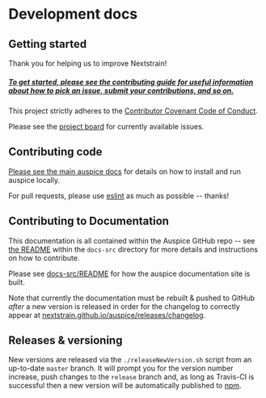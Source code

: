 # Development docs

## Getting started

Thank you for helping us to improve Nextstrain!

##### [To get started, please see the contributing guide for useful information about how to pick an issue, submit your contributions, and so on.](https://github.com/nextstrain/.github/blob/master/CONTRIBUTING.md)

This project strictly adheres to the [Contributor Covenant Code of Conduct](https://github.com/nextstrain/.github/blob/master/CODE_OF_CONDUCT.md).

Please see the [project board](https://github.com/orgs/nextstrain/projects/5) for currently available issues.

## Contributing code  
[Please see the main auspice docs](https://nextstrain.github.io/auspice/introduction/install) for details on how to install and run auspice locally.

For pull requests, please use [eslint](https://eslint.org/) as much as possible -- thanks!

## Contributing to Documentation

This documentation is all contained within the Auspice GitHub repo -- see [the README](https://github.com/nextstrain/auspice/tree/master/docs-src) within the `docs-src` directory for more details and instructions on how to contribute.

Please see [docs-src/README](./docs-src/README.md) for how the auspice documentation site is built.

Note that currently the documentation must be rebuilt & pushed to GitHub _after_ a new version is released in order for the changelog to correctly appear at [nextstrain.github.io/auspice/releases/changelog](https://nextstrain.github.io/auspice/releases/changelog).


## Releases & versioning
New versions are released via the `./releaseNewVersion.sh` script from an up-to-date `master` branch. It will prompt you for the version number increase, push changes to the `release` branch and, as long as Travis-CI is successful then a new version will be automatically published to [npm](https://www.npmjs.com/package/auspice).
